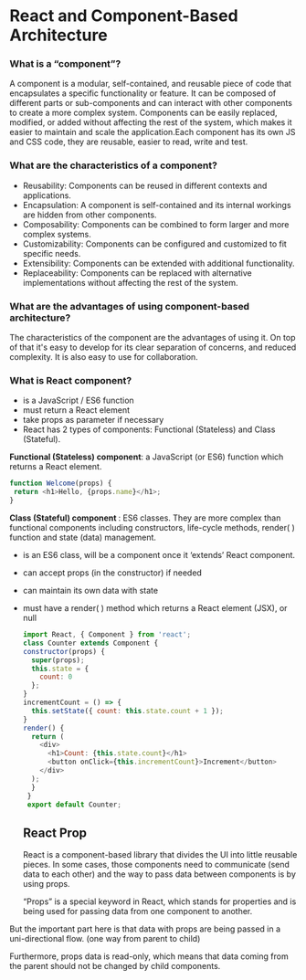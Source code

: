 # React and Component-Based Architecture

### What is a “component”?
A component is a modular, self-contained, and reusable piece of code that encapsulates a specific functionality or feature. It can be composed of different parts or sub-components and can interact with other components to create a more complex system. Components can be easily replaced, modified, or added without affecting the rest of the system, which makes it easier to maintain and scale the application.Each component has its own JS and CSS code, they are reusable, easier to read, write and test.
### What are the characteristics of a component?
- Reusability: Components can be reused in different contexts and applications.
- Encapsulation: A component is self-contained and its internal workings are hidden from other components.
- Composability: Components can be combined to form larger and more complex systems.
- Customizability: Components can be configured and customized to fit specific needs.
- Extensibility: Components can be extended with additional functionality.
- Replaceability: Components can be replaced with alternative implementations without affecting the rest of the system.
### What are the advantages of using component-based architecture?
The characteristics of the component are the advantages of using it. On top of that it's easy to develop for its clear separation of concerns, and reduced complexity. It is also easy to use for collaboration. 

### What is React component? 
- is a JavaScript / ES6 function
- must return a React element
- take props as parameter if necessary
 - React has 2 types of components: Functional (Stateless) and Class (Stateful).
 
 <strong>Functional (Stateless) component</strong>: a JavaScript (or ES6) function which returns a React element.
 ```js 
 function Welcome(props) {
  return <h1>Hello, {props.name}</h1>;
}
```
<strong>Class (Stateful) component </strong>: ES6 classes. They are more complex than functional components including constructors, life-cycle methods, render( ) function and state (data) management.
- is an ES6 class, will be a component once it ‘extends’ React component.
- can accept props (in the constructor) if needed
- can maintain its own data with state
- must have a render( ) method which returns a React element (JSX), or null
  
  ```js
  import React, { Component } from 'react';
  class Counter extends Component {
  constructor(props) {
    super(props);
    this.state = {
      count: 0
    };
  }
  incrementCount = () => {
    this.setState({ count: this.state.count + 1 });
  }
  render() {
    return (
      <div>
        <h1>Count: {this.state.count}</h1>
        <button onClick={this.incrementCount}>Increment</button>
      </div>
    );
    }
   }
   export default Counter;
  ```
  
  ## React Prop
  React is a component-based library that divides the UI into little reusable pieces. In some cases, those components need to communicate (send data to each other) and the way to pass data between components is by using props.
  
  “Props” is a special keyword in React, which stands for properties and is being used for passing data from one component to another.

But the important part here is that data with props are being passed in a uni-directional flow. (one way from parent to child)

Furthermore, props data is read-only, which means that data coming from the parent should not be changed by child components.
  
  
